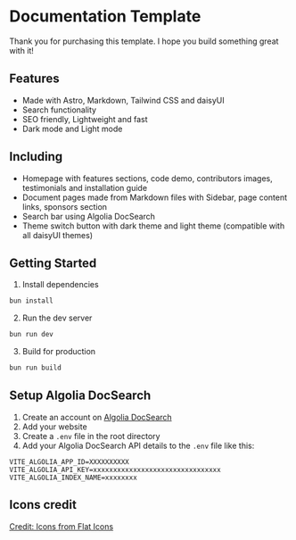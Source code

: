 # Documentation Template

Thank you for purchasing this template. I hope you build something great with it!

## Features

- Made with Astro, Markdown, Tailwind CSS and daisyUI
- Search functionality
- SEO friendly, Lightweight and fast
- Dark mode and Light mode

## Including

- Homepage with features sections, code demo, contributors images, testimonials and installation guide
- Document pages made from Markdown files with Sidebar, page content links, sponsors section
- Search bar using Algolia DocSearch
- Theme switch button with dark theme and light theme (compatible with all daisyUI themes)

## Getting Started

1. Install dependencies

```bash
bun install
```

2. Run the dev server

```bash
bun run dev
```

3. Build for production

```bash
bun run build
```

## Setup Algolia DocSearch

1. Create an account on [Algolia DocSearch](https://docsearch.algolia.com/)
2. Add your website
3. Create a `.env` file in the root directory
4. Add your Algolia DocSearch API details to the `.env` file like this:

```
VITE_ALGOLIA_APP_ID=XXXXXXXXXX
VITE_ALGOLIA_API_KEY=xxxxxxxxxxxxxxxxxxxxxxxxxxxxxxxx
VITE_ALGOLIA_INDEX_NAME=xxxxxxxx
```

## Icons credit

[Credit: Icons from Flat Icons](https://www.flaticon.com/free-icons)
